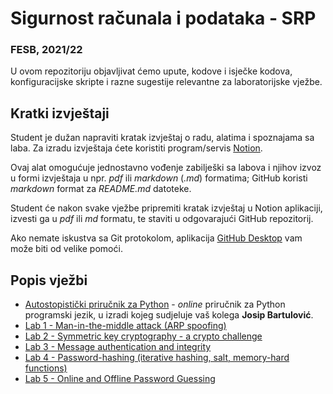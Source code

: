# Sigurnost računala i podataka - SRP

### FESB, 2021/22

U ovom repozitoriju objavljivat ćemo upute, kodove i isječke kodova, konfiguracijske skripte i razne sugestije relevantne za laboratorijske vježbe.

## Kratki izvještaji

Student je dužan napraviti kratak izvještaj o radu, alatima i spoznajama sa laba. Za izradu izvještaja ćete koristiti program/servis [Notion](https://www.notion.so).

Ovaj alat omogućuje jednostavno vođenje zabilješki sa labova i njihov izvoz u formi izvještaja u npr. _pdf_ ili _markdown_ (_.md_) formatima; GitHub koristi _markdown_ format za _README.md_ datoteke.

Student će nakon svake vježbe pripremiti kratak izvještaj u Notion aplikaciji, izvesti ga u _pdf_ ili _md_ formatu, te staviti u odgovarajući GitHub repozitorij.

Ako nemate iskustva sa Git protokolom, aplikacija [GitHub Desktop](https://desktop.github.com/) vam može biti od velike pomoći.

## Popis vježbi

- [Autostopistički priručnik za Python](https://github.com/JBarti/PyOpen) - *online* priručnik za Python programski jezik, u izradi kojeg sudjeluje vaš kolega **Josip Bartulović**.
- [Lab 1 - Man-in-the-middle attack (ARP spoofing)](instructions/lab-1.md)
- [Lab 2 - Symmetric key cryptography - a crypto challenge](instructions/lab-2.md)
- [Lab 3 - Message authentication and integrity](instructions/lab-3.md)
- [Lab 4 - Password-hashing (iterative hashing, salt, memory-hard functions)](instructions/lab-4.md)
- [Lab 5 - Online and Offline Password Guessing](instructions/lab-5.md)
